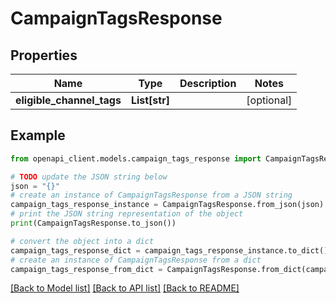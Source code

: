 # CampaignTagsResponse


## Properties

Name | Type | Description | Notes
------------ | ------------- | ------------- | -------------
**eligible_channel_tags** | **List[str]** |  | [optional] 

## Example

```python
from openapi_client.models.campaign_tags_response import CampaignTagsResponse

# TODO update the JSON string below
json = "{}"
# create an instance of CampaignTagsResponse from a JSON string
campaign_tags_response_instance = CampaignTagsResponse.from_json(json)
# print the JSON string representation of the object
print(CampaignTagsResponse.to_json())

# convert the object into a dict
campaign_tags_response_dict = campaign_tags_response_instance.to_dict()
# create an instance of CampaignTagsResponse from a dict
campaign_tags_response_from_dict = CampaignTagsResponse.from_dict(campaign_tags_response_dict)
```
[[Back to Model list]](../README.md#documentation-for-models) [[Back to API list]](../README.md#documentation-for-api-endpoints) [[Back to README]](../README.md)


